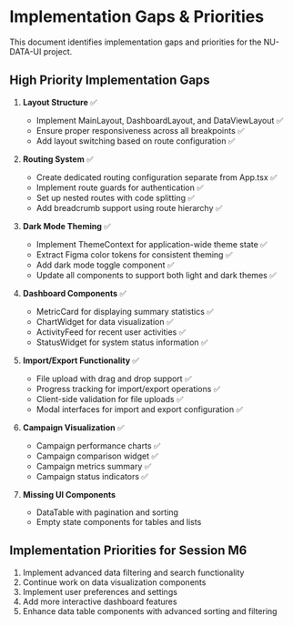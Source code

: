# Implementation Gaps & Priorities

This document identifies implementation gaps and priorities for the NU-DATA-UI project.

## High Priority Implementation Gaps

1. **Layout Structure** ✅
   - Implement MainLayout, DashboardLayout, and DataViewLayout ✅
   - Ensure proper responsiveness across all breakpoints ✅
   - Add layout switching based on route configuration ✅

2. **Routing System** ✅
   - Create dedicated routing configuration separate from App.tsx ✅
   - Implement route guards for authentication ✅
   - Set up nested routes with code splitting ✅
   - Add breadcrumb support using route hierarchy ✅

3. **Dark Mode Theming** ✅
   - Implement ThemeContext for application-wide theme state ✅
   - Extract Figma color tokens for consistent theming ✅
   - Add dark mode toggle component ✅
   - Update all components to support both light and dark themes ✅

4. **Dashboard Components** ✅
   - MetricCard for displaying summary statistics ✅
   - ChartWidget for data visualization ✅
   - ActivityFeed for recent user activities ✅
   - StatusWidget for system status information ✅

5. **Import/Export Functionality** ✅
   - File upload with drag and drop support ✅
   - Progress tracking for import/export operations ✅
   - Client-side validation for file uploads ✅
   - Modal interfaces for import and export configuration ✅

6. **Campaign Visualization** ✅
   - Campaign performance charts ✅
   - Campaign comparison widget ✅
   - Campaign metrics summary ✅
   - Campaign status indicators ✅

7. **Missing UI Components**
   - DataTable with pagination and sorting
   - Empty state components for tables and lists

## Implementation Priorities for Session M6

1. Implement advanced data filtering and search functionality
2. Continue work on data visualization components
3. Implement user preferences and settings
4. Add more interactive dashboard features
5. Enhance data table components with advanced sorting and filtering
